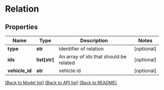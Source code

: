 # Relation

## Properties
Name | Type | Description | Notes
------------ | ------------- | ------------- | -------------
**type** | **str** | identifier of relation | [optional] 
**ids** | **list[str]** | An array of ids that should be related | [optional] 
**vehicle_id** | **str** | vehicle id | [optional] 

[[Back to Model list]](../README.md#documentation-for-models) [[Back to API list]](../README.md#documentation-for-api-endpoints) [[Back to README]](../README.md)


